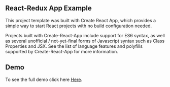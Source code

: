## React-Redux App Example
This project template was built with Create React App, which provides a simple way to start React projects with no build configuration needed.

Projects built with Create-React-App include support for ES6 syntax, as well as several unofficial / not-yet-final forms of Javascript syntax such as Class Properties and JSX. See the list of language features and polyfills supported by Create-React-App for more information.

## Demo
To see the full demo click here [Here](http://128.199.43.48/storewebapp/).




   
   
